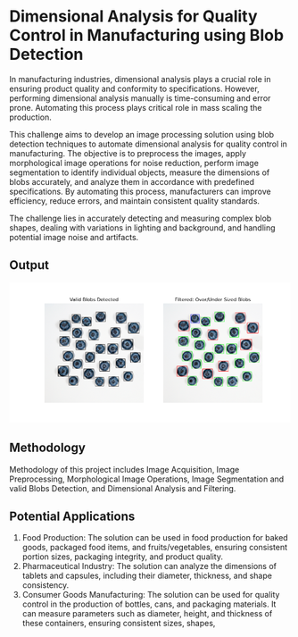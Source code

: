 # Dimensional Analysis for Quality Control in Manufacturing using Blob Detection

In manufacturing industries, dimensional analysis plays a crucial role in ensuring product quality and conformity to specifications. However, performing dimensional analysis manually is time-consuming and error prone. Automating this process plays critical role in mass scaling the production.  

This challenge aims to develop an image processing solution using blob detection techniques to automate dimensional analysis for quality control in manufacturing. The objective is to preprocess the images, apply morphological image operations for noise reduction, perform image segmentation to identify individual objects, measure the dimensions of blobs accurately, and analyze them in accordance with predefined specifications. By automating this process, manufacturers can improve efficiency, reduce errors, and maintain consistent quality standards.   

The challenge lies in accurately detecting and measuring complex blob shapes, dealing with variations in lighting and background, and handling potential image noise and artifacts.

## Output

![Output berries](/images/berries_analysis.png)

## Methodology

Methodology of this project includes Image Acquisition, Image Preprocessing, Morphological Image Operations, Image Segmentation and valid Blobs Detection, and Dimensional
Analysis and Filtering.

## Potential Applications

1. Food Production: The solution can be used in food production for baked goods, packaged food items, and fruits/vegetables, ensuring consistent portion sizes, packaging integrity, and product quality.
2. Pharmaceutical Industry: The solution can analyze the dimensions of tablets and capsules, including their diameter, thickness, and shape consistency.
3. Consumer Goods Manufacturing: The solution can be used for quality control in the production of bottles, cans, and packaging materials. It can measure parameters such as diameter, height, and thickness of these containers, ensuring consistent sizes, shapes,